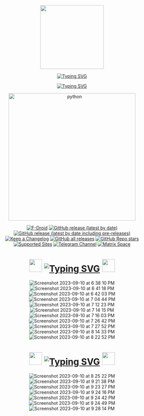 <div align="center">
  
 <img src="https://media.giphy.com/media/qEqiI3Oq7vBkoE236M/giphy.gif" width="200"/>



<a href="https://git.io/typing-svg"><img src="https://readme-typing-svg.herokuapp.com?font=Foldit&size=32&pause=1000&color=1D2EF7&background=FF60F100&center=true&vCenter=true&width=435&lines=Codezilla+Cours" alt="Typing SVG" /></a>

<a href="https://git.io/typing-svg"><img src="https://readme-typing-svg.herokuapp.com?font=Bungee+Spice&size=30&pause=1000&color=1D2EF7&background=FF60F100&center=true&vCenter=true&width=435&lines=Online+Store+With+OOP" alt="Typing SVG" /></a>

<img src="https://github.com/hikodz/Online-Store-OOP/assets/134459251/80806049-90e4-4d27-aa79-2d2254a810aa" alt="python" width="400" height="400"/>


[![F-Droid](https://img.shields.io/f-droid/v/com.junkfood.seal?color=b4eb12&label=F-Droid&logo=fdroid&logoColor=1f78d2)]()
[![GitHub release (latest by date)](https://img.shields.io/github/v/release/JunkFood02/Seal?color=black&label=Stable&logo=github)]()
[![GitHub release (latest by date including pre-releases)](https://img.shields.io/github/v/release/JunkFood02/Seal?include_prereleases&label=Preview&logo=Github)]()
[![Keep a Changelog](https://img.shields.io/badge/Changelog-lightgray?style=flat&color=gray&logo=keep-a-changelog)]()
[![GitHub all releases](https://img.shields.io/github/downloads/JunkFood02/Seal/total?label=Downloads&logo=github)]()
[![GitHub Repo stars](https://img.shields.io/github/stars/JunkFood02/Seal?color=informational&label=Stars)]()
[![Supported Sites](https://img.shields.io/badge/Supported-Sites-9cf.svg?style=flat)]()
[![Telegram Channel](https://img.shields.io/badge/Telegram-Seal-blue?style=flat&logo=telegram)]()
[![Matrix Space](https://img.shields.io/badge/Matrix-Seal-Black?style=flat&color=black&logo=matrix)]()




 #  <img src="https://github.com/hikodz/Online-Store-OOP/assets/134459251/65c163d9-c1fd-434a-ac47-ea30207acd01" width="40" height="40"/>  <a href="https://git.io/typing-svg"><img src="https://readme-typing-svg.herokuapp.com?font=Nabla&size=40&pause=1000&color=1D2EF7&background=FF60F100&center=true&vCenter=true&width=435&lines=Space+User" alt="Typing SVG" /></a>  <img src="https://github.com/hikodz/Online-Store-OOP/assets/134459251/24c30a28-3bdf-4c07-b492-2630ae3588f3" width="40" height="40"/>

![Screenshot 2023-09-10 at 6 38 10 PM](https://github.com/hikodz/Online-Store-OOP/assets/134459251/9a15f824-b47b-47f3-9b45-04addd95c221)
![Screenshot 2023-09-10 at 6 41 18 PM](https://github.com/hikodz/Online-Store-OOP/assets/134459251/46808c7f-9b6f-48ca-a561-3cd3c6be762b)
![Screenshot 2023-09-10 at 6 42 03 PM](https://github.com/hikodz/Online-Store-OOP/assets/134459251/70afa2c9-4285-4153-8038-a0b2fac3ebd4)
![Screenshot 2023-09-10 at 7 04 44 PM](https://github.com/hikodz/Online-Store-OOP/assets/134459251/fea6058a-bda8-4fa9-9fc7-92f7a6f3e41c)
![Screenshot 2023-09-10 at 7 12 23 PM](https://github.com/hikodz/Online-Store-OOP/assets/134459251/308c87ee-ef9b-4b2b-a293-b1b4553667c4)
![Screenshot 2023-09-10 at 7 14 15 PM](https://github.com/hikodz/Online-Store-OOP/assets/134459251/350f2cbc-f4bc-4679-947f-3ee086c89dd1)
![Screenshot 2023-09-10 at 7 16 03 PM](https://github.com/hikodz/Online-Store-OOP/assets/134459251/fe1ebd7d-1d10-4ea8-a677-1562dd7305df)
![Screenshot 2023-09-10 at 7 26 42 PM](https://github.com/hikodz/Online-Store-OOP/assets/134459251/47af0295-e235-499f-bcbe-be7b02a067b2)
![Screenshot 2023-09-10 at 7 27 52 PM](https://github.com/hikodz/Online-Store-OOP/assets/134459251/b2a75505-3efd-43b8-abce-e864500f24b2)
![Screenshot 2023-09-10 at 8 14 33 PM](https://github.com/hikodz/Online-Store-OOP/assets/134459251/ca3288c1-d2cf-4e30-8027-f9e902a2f854)
![Screenshot 2023-09-10 at 8 22 52 PM](https://github.com/hikodz/Online-Store-OOP/assets/134459251/0fcb86dc-9e3a-4713-bd9f-638f68ad6b47)

 #  <img src="https://github.com/hikodz/Online-Store-OOP/assets/134459251/812f55a0-4135-4135-96a8-75a697b4c05e" width="40" height="40"/> <a href="https://git.io/typing-svg"><img src="https://readme-typing-svg.herokuapp.com?font=Nabla&size=40&pause=1000&color=1D2EF7&background=FF60F100&center=true&vCenter=true&width=435&lines=Space+Admin" alt="Typing SVG" /></a>  <img src="https://github.com/hikodz/Online-Store-OOP/assets/134459251/5af134f4-6c21-434c-b056-91b34de90599" width="40" height="40"/>
![Screenshot 2023-09-10 at 8 25 22 PM](https://github.com/hikodz/Online-Store-OOP/assets/134459251/6581dd28-f528-4841-8bef-dadd716f023b)
![Screenshot 2023-09-10 at 9 21 38 PM](https://github.com/hikodz/Online-Store-OOP/assets/134459251/e0295843-9ab5-4610-8ef8-4def8ffd9dbd)
![Screenshot 2023-09-10 at 9 23 27 PM](https://github.com/hikodz/Online-Store-OOP/assets/134459251/62786094-3b2e-428d-9c9f-351691c6a66a)
![Screenshot 2023-09-10 at 9 24 16 PM](https://github.com/hikodz/Online-Store-OOP/assets/134459251/247d44ef-b5ed-4aef-947c-bd4be209f139)
![Screenshot 2023-09-10 at 9 24 42 PM](https://github.com/hikodz/Online-Store-OOP/assets/134459251/7de57bc6-671f-461d-b21c-f14ff1862815)
![Screenshot 2023-09-10 at 9 24 49 PM](https://github.com/hikodz/Online-Store-OOP/assets/134459251/adcdfcd4-3164-4598-a71d-80d9e6943359)
![Screenshot 2023-09-10 at 9 28 14 PM](https://github.com/hikodz/Online-Store-OOP/assets/134459251/8cf9f92e-b423-4353-b0e3-e1c2557d9539)



</div>
